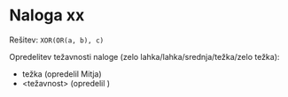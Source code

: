 # Naloga xx

Rešitev: `XOR(OR(a, b), c)`

Opredelitev težavnosti naloge (zelo lahka/lahka/srednja/težka/zelo težka):
- težka (opredelil Mitja)
- <težavnost> (opredelil <oseba>)
